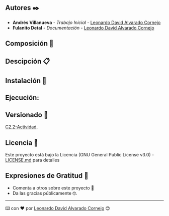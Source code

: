 ## Autores ✒️

* **Andrés Villanueva** - *Trabajo Inicial* - [Leonardo David Alvarado Cornejo](https://github.com/Leonardo-David-Alvarado-Cornejo)
* **Fulanito Detal** - *Documentación* - [Leonardo David Alvarado Cornejo](https://github.com/Leonardo-David-Alvarado-Cornejo)

## Composición 🚀

## Descipción  📋

## Instalación 🔧

## Ejecución: 

## Versionado 📌

[C2.2-Actividad](https://github.com/Leonardo-David-Alvarado-Cornejo/C2.2-Actividad/tags).

## Licencia 📄

Este proyecto está bajo la Licencia (GNU General Public License v3.0) -  [LICENSE.md](LICENSE) para detalles

## Expresiones de Gratitud 🎁

* Comenta a otros sobre este proyecto 📢
* Da las gracias públicamente 🤓.

---
⌨️ con ❤️ por [Leonardo David Alvarado Cornejo](https://github.com/Leonardo-David-Alvarado-Cornejo) 😊
